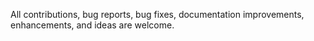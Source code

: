 
All contributions, bug reports, bug fixes, documentation improvements, enhancements, and ideas are welcome.





